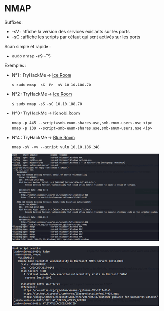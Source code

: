# NMAP

Suffixes : 
* -sV : affiche la version des services existants sur les ports
* -sC : affiche les scripts par défaut qui sont activés sur les ports

Scan simple et rapide : 
* sudo nmap -sS -T5 <ip>

Exemples : 
* N°1 : TryHackMe -> [Ice Room](https://tryhackme.com/room/ice)

    ```$ sudo nmap -sS -Pn -sV 10.10.188.70```

* N°2 : TryHackMe -> [Ice Room](https://tryhackme.com/room/ice)

    ```$ sudo nmap -sS -sC 10.10.188.70```

* N°3 : TryHackMe -> [Kenobi Room](https://tryhackme.com/room/kenobi)

    ```nmap -p 445 --script=smb-enum-shares.nse,smb-enum-users.nse <ip>```
    ```nmap -p 139 --script=smb-enum-shares.nse,smb-enum-users.nse <ip>```

* N°4 : TryHackMe -> [Blue Room](https://tryhackme.com/room/blue)
    
    ```nmap -sV -vv --script vuln 10.10.186.248```

    ![](img/port1.png)

    ![](img/port2.png)



    


